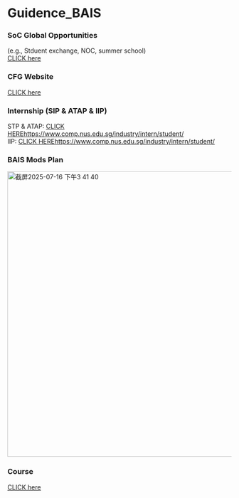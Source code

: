 # Guidence_BAIS

### SoC Global Opportunities
(e.g., Stduent exchange, NOC, summer school)  
[CLICK here](https://www.comp.nus.edu.sg/programmes/ug/beyond/global/)

### CFG Website
[CLICK here](https://nus.edu.sg/cfg/students)

### Internship (SIP & ATAP & IIP)
STP & ATAP: [CLICK HERE](https://nus.edu.sg/cfg/students)https://www.comp.nus.edu.sg/industry/intern/student/  
IIP: [CLICK HERE](https://nus.edu.sg/cfg/students)https://www.comp.nus.edu.sg/industry/intern/student/

### BAIS Mods Plan  
<img width="1139" height="642" alt="截屏2025-07-16 下午3 41 40" src="https://github.com/user-attachments/assets/8fae2d95-fbd3-4e0c-8ca1-89e293ea6030" />

### Course
[CLICK here](https://courserekt.vercel.app/)
